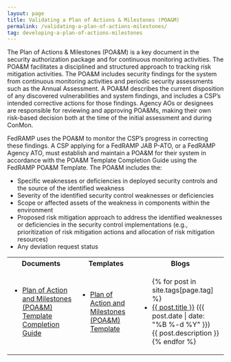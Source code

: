```yaml
---
layout: page
title: Validating a Plan of Actions & Milestones (POA&M)
permalink: /validating-a-plan-of-actions-milestones/
tag: developing-a-plan-of-actions-milestones
---
```

<p>The Plan of Actions &amp; Milestones (POA&amp;M) is a key document in the security authorization package and for continuous monitoring activities. The POA&amp;M facilitates a disciplined and structured approach to tracking risk mitigation activities. The POA&amp;M includes security findings for the system from continuous monitoring activities and periodic security assessments such as the Annual Assessment. A POA&amp;M describes the current disposition of any discovered vulnerabilities and system findings, and includes a CSP’s intended corrective actions for those findings. Agency AOs or designees are responsible for reviewing and approving POA&amp;Ms, making their own risk-based decision both at the time of the initial assessment and during ConMon.  </p>
<p>FedRAMP uses the POA&amp;M to monitor the CSP’s progress in correcting these findings. A CSP applying for a FedRAMP JAB P-ATO, or a FedRAMP Agency ATO, must establish and maintain a POA&amp;M for their system in accordance with the POA&amp;M Template Completion Guide using the FedRAMP POA&amp;M Template.  The POA&amp;M includes the:</p>
<ul>
<li>Specific weaknesses or deficiencies in deployed security controls and the source of the identified weakness</li>
<li>Severity of the identified security control weaknesses or deficiencies</li>
<li>Scope or affected assets of the weakness in components within the environment</li>
<li>Proposed risk mitigation approach to address the identified weaknesses or deficiencies in the security control implementations (e.g., prioritization of risk mitigation actions and allocation of risk mitigation resources)</li>
<li>Any deviation request status</li>
</ul>

<table class="usa-table">
<tr>
<th scope="col">Documents</th>
<th scope="col">Templates</th>
<th scope="col">Blogs</th>
</tr>
<td>
<ul>
<li><a href="{{site.baseurl}}/assets/resources/documents/CSP_POAM_Template_Completion_Guide.pdf">Plan of Action and Milestones (POA&amp;M) Template Completion Guide</a></li>
</ul>
</td>
<td>
<ul>
<li><a href="{{site.baseurl}}/assets/resources/templates/FedRAMP-POAM-Template.xlsm">Plan of Action and Milestones (POA&M) Template</a></li>
</ul>
</td>
<td>
<ul>
{% for post in site.tags[page.tag] %}
  <li><a href="{{ post.url }}">{{ post.title }}</a> ({{ post.date | date: "%B %-d %Y" }})<br>
    {{ post.description }}
  </li>
{% endfor %}
</ul>
</td>
